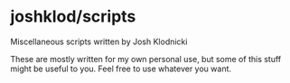 # joshklod/scripts
Miscellaneous scripts written by Josh Klodnicki

These are mostly written for my own personal use, but some of this stuff might
be useful to you.  Feel free to use whatever you want.

